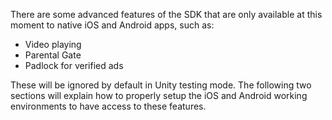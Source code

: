 There are some advanced features of the SDK that are only available at this moment to native iOS and Android apps, such as:
  * Video playing
  * Parental Gate
  * Padlock for verified ads

These will be ignored by default in Unity testing mode. The following two sections will explain how to properly setup the iOS and Android working environments to have access to these features.